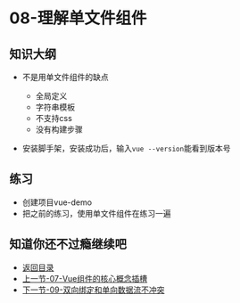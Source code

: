 # 08-理解单文件组件

## 知识大纲

* 不是用单文件组件的缺点
    * 全局定义
    * 字符串模板
    * 不支持css
    * 没有构建步骤

* 安装脚手架，安装成功后，输入`vue --version`能看到版本号    

## 练习

* 创建项目vue-demo
* 把之前的练习，使用单文件组件在练习一遍


## 知道你还不过瘾继续吧       

* [返回目录](../../README.md)
* [上一节-07-Vue组件的核心概念插槽](./07-Vue组件的核心概念插槽.md)
* [下一节-09-双向绑定和单向数据流不冲突](./09-双向绑定和单向数据流不冲突.md)
